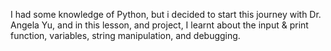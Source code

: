 I had some knowledge of Python, but i decided to start this journey with Dr. Angela Yu, and in this lesson, and project, I learnt about the input & print function, variables, string manipulation, and debugging.
